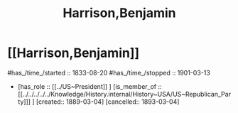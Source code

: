 ﻿---
aliases:
- Harrison,Benjamin
- 
confidential: private
cssclasses: "private note"
draft: true
expiryDate: 
has_id_wikidata: Q35678
has_Template: '[[Extract~Note~Template]]'
isDeleted: false
isReadOnly: false
keywords: Harrison,Benjamin
lang: en
layout: 
license: (c)copyrighted
linkTitle: Harrison,Benjamin
publish: false
publishDate: 
tags:
- Harrison,Benjamin
- "Benjamin Harrison"
- 
title: Harrison,Benjamin
type: private_note
---

# [[Harrison,Benjamin]] 

#has_/time_/started :: 1833-08-20
#has_/time_/stopped  :: 1901-03-13
-   [has_role :: [[../US~President]] ] [is_member_of ::[[../../../../../Knowledge/History.internal/History~USA/US~Republican_Party]]] ] [created:: 1889-03-04]  [cancelled:: 1893-03-04]  

